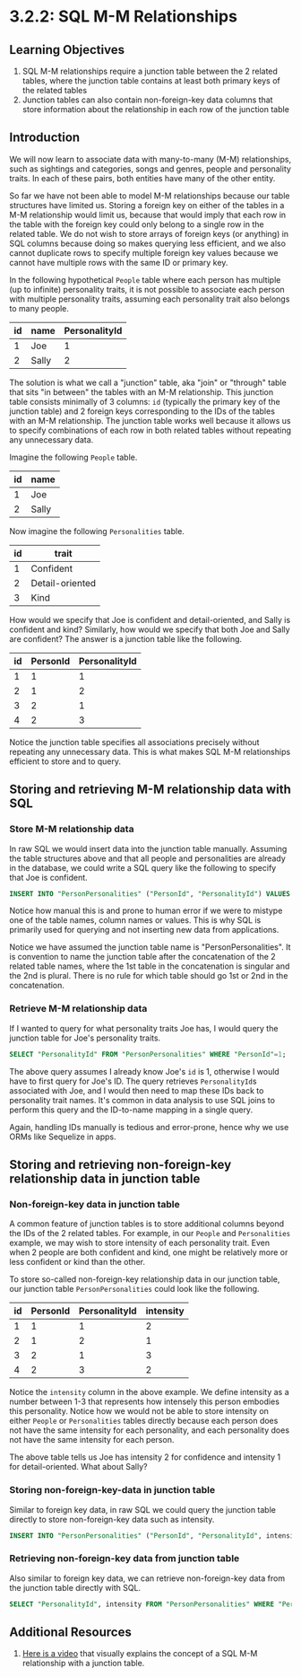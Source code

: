 # 3.2.2: SQL M-M Relationships

## Learning Objectives

1. SQL M-M relationships require a junction table between the 2 related tables, where the junction table contains at least both primary keys of the related tables
2. Junction tables can also contain non-foreign-key data columns that store information about the relationship in each row of the junction table

## Introduction

We will now learn to associate data with many-to-many (M-M) relationships, such as sightings and categories, songs and genres, people and personality traits. In each of these pairs, both entities have many of the other entity.&#x20;

So far we have not been able to model M-M relationships because our table structures have limited us. Storing a foreign key on either of the tables in a M-M relationship would limit us, because that would imply that each row in the table with the foreign key could only belong to a single row in the related table. We do not wish to store arrays of foreign keys (or anything) in SQL columns because doing so makes querying less efficient, and we also cannot duplicate rows to specify multiple foreign key values because we cannot have multiple rows with the same ID or primary key.&#x20;

In the following hypothetical `People` table where each person has multiple (up to infinite) personality traits, it is not possible to associate each person with multiple personality traits, assuming each personality trait also belongs to many people.

| id | name  | PersonalityId |
| -- | ----- | ------------- |
| 1  | Joe   | 1             |
| 2  | Sally | 2             |

The solution is what we call a "junction" table, aka "join" or "through" table that sits "in between" the tables with an M-M relationship. This junction table consists minimally of 3 columns: `id` (typically the primary key of the junction table) and 2 foreign keys corresponding to the IDs of the tables with an M-M relationship. The junction table works well because it allows us to specify combinations of each row in both related tables without repeating any unnecessary data.

Imagine the following `People` table.

| id | name  |
| -- | ----- |
| 1  | Joe   |
| 2  | Sally |

Now imagine the following `Personalities` table.

| id | trait           |
| -- | --------------- |
| 1  | Confident       |
| 2  | Detail-oriented |
| 3  | Kind            |

How would we specify that Joe is confident and detail-oriented, and Sally is confident and kind? Similarly, how would we specify that both Joe and Sally are confident? The answer is a junction table like the following.

| id | PersonId | PersonalityId |
| -- | -------- | ------------- |
| 1  | 1        | 1             |
| 2  | 1        | 2             |
| 3  | 2        | 1             |
| 4  | 2        | 3             |

Notice the junction table specifies all associations precisely without repeating any unnecessary data. This is what makes SQL M-M relationships efficient to store and to query.

## Storing and retrieving M-M relationship data with SQL

### Store M-M relationship data

In raw SQL we would insert data into the junction table manually. Assuming the table structures above and that all people and personalities are already in the database, we could write a SQL query like the following to specify that Joe is confident.

```sql
INSERT INTO "PersonPersonalities" ("PersonId", "PersonalityId") VALUES (1, 1);
```

Notice how manual this is and prone to human error if we were to mistype one of the table names, column names or values. This is why SQL is primarily used for querying and not inserting new data from applications.

Notice we have assumed the junction table name is "PersonPersonalities". It is convention to name the junction table after the concatenation of the 2 related table names, where the 1st table in the concatenation is singular and the 2nd is plural. There is no rule for which table should go 1st or 2nd in the concatenation.

### Retrieve M-M relationship data

If I wanted to query for what personality traits Joe has, I would query the junction table for Joe's personality traits.

```sql
SELECT "PersonalityId" FROM "PersonPersonalities" WHERE "PersonId"=1;
```

The above query assumes I already know Joe's `id` is 1, otherwise I would have to first query for Joe's ID. The query retrieves `PersonalityId`s associated with Joe, and I would then need to map these IDs back to personality trait names. It's common in data analysis to use SQL joins to perform this query and the ID-to-name mapping in a single query.

Again, handling IDs manually is tedious and error-prone, hence why we use ORMs like Sequelize in apps.

## Storing and retrieving non-foreign-key relationship data in junction table

### Non-foreign-key data in junction table

A common feature of junction tables is to store additional columns beyond the IDs of the 2 related tables. For example, in our `People` and `Personalities` example, we may wish to store intensity of each personality trait. Even when 2 people are both confident and kind, one might be relatively more or less confident or kind than the other.

To store so-called non-foreign-key relationship data in our junction table, our junction table `PersonPersonalities` could look like the following.

| id | PersonId | PersonalityId | intensity |
| -- | -------- | ------------- | --------- |
| 1  | 1        | 1             | 2         |
| 2  | 1        | 2             | 1         |
| 3  | 2        | 1             | 3         |
| 4  | 2        | 3             | 2         |

Notice the `intensity` column in the above example. We define intensity as a number between 1-3 that represents how intensely this person embodies this personality. Notice how we would not be able to store intensity on either `People` or `Personalities` tables directly because each person does not have the same intensity for each personality, and each personality does not have the same intensity for each person.

The above table tells us Joe has intensity 2 for confidence and intensity 1 for detail-oriented. What about Sally?

### Storing non-foreign-key-data in junction table

Similar to foreign key data, in raw SQL we could query the junction table directly to store non-foreign-key data such as intensity.

```sql
INSERT INTO "PersonPersonalities" ("PersonId", "PersonalityId", intensity) VALUES (1, 1, 2);
```

### Retrieving non-foreign-key data from junction table

Also similar to foreign key data, we can retrieve non-foreign-key data from the junction table directly with SQL.

```sql
SELECT "PersonalityId", intensity FROM "PersonPersonalities" WHERE "PersonId"=1;
```

## Additional Resources

1. [Here is a video](https://youtu.be/1eUn6lsZ7c4) that visually explains the concept of a SQL M-M relationship with a junction table.
